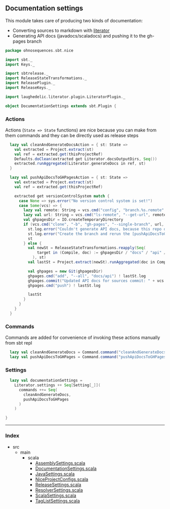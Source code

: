 ## Documentation settings 

This module takes care of producing two kinds of documentation:

- Converting sources to markdown with [literator](https://github.com/laughedelic/literator)
- Generating API docs (javadocs/scaladocs) and pushing it to the gh-pages branch


```scala
package ohnosequences.sbt.nice

import sbt._
import Keys._

import sbtrelease._
import ReleaseStateTransformations._
import ReleasePlugin._
import ReleaseKeys._

import laughedelic.literator.plugin.LiteratorPlugin._

object DocumentationSettings extends sbt.Plugin {
```

### Actions 

Actions (`State => State` functions) are nice because you can make from them commands and they
can be directly used as release steps


```scala
  lazy val cleanAndGenerateDocsAction = { st: State =>
    val extracted = Project.extract(st)
    val ref = extracted.get(thisProjectRef)
    Defaults.doClean(extracted get Literator.docsOutputDirs, Seq())
    extracted.runAggregated(Literator.generateDocs in ref, st)
  }

  lazy val pushApiDocsToGHPagesAction = { st: State =>
    val extracted = Project.extract(st)
    val ref = extracted.get(thisProjectRef)

    extracted get versionControlSystem match {
      case None => sys.error("No version control system is set!")
      case Some(vcs) => {
        lazy val remote: String = vcs.cmd("config", "branch.%s.remote" format vcs.currentBranch).!!.trim
        lazy val url: String = vcs.cmd("ls-remote", "--get-url", remote).!!.trim
        val ghpagesDir = IO.createTemporaryDirectory
        if (vcs.cmd("clone", "-b", "gh-pages", "--single-branch", url, ghpagesDir).! != 0) {
          st.log.error("Couldn't generate API docs, because this repo doesn't have gh-pages branch")
          st.log.error("Create the branch and rerun the [pushApiDocsToGHPages] command")
          st
        } else {
          val newSt = ReleaseStateTransformations.reapply(Seq(
              target in (Compile, doc) := ghpagesDir / "docs" / "api" / extracted.get(version).stripSuffix("-SNAPSHOT")
            ), st)
          val lastSt = Project.extract(newSt).runAggregated(doc in Compile in ref, newSt)

          val ghpages = new Git(ghpagesDir) 
          ghpages.cmd("add", "--all", "docs/api") ! lastSt.log
          ghpages.commit("Updated API docs for sources commit: " + vcs.currentHash) ! lastSt.log
          ghpages.cmd("push") ! lastSt.log

          lastSt
        }
      }
    }
  }
```

### Commands 

Commands are added for convenience of invoking these actions manually from sbt repl


```scala
  lazy val cleanAndGenerateDocs = Command.command("cleanAndGenerateDocs")(cleanAndGenerateDocsAction)
  lazy val pushApiDocsToGHPages = Command.command("pushApiDocsToGHPages")(pushApiDocsToGHPagesAction)
```

### Settings

```scala
  lazy val documentationSettings = 
    Literator.settings ++ Seq[Setting[_]](
      commands ++= Seq(
        cleanAndGenerateDocs,
        pushApiDocsToGHPages
      )
    )

}

```


------

### Index

+ src
  + main
    + scala
      + [AssemblySettings.scala][main/scala/AssemblySettings.scala]
      + [DocumentationSettings.scala][main/scala/DocumentationSettings.scala]
      + [JavaSettings.scala][main/scala/JavaSettings.scala]
      + [NiceProjectConfigs.scala][main/scala/NiceProjectConfigs.scala]
      + [ReleaseSettings.scala][main/scala/ReleaseSettings.scala]
      + [ResolverSettings.scala][main/scala/ResolverSettings.scala]
      + [ScalaSettings.scala][main/scala/ScalaSettings.scala]
      + [TagListSettings.scala][main/scala/TagListSettings.scala]

[main/scala/AssemblySettings.scala]: AssemblySettings.scala.md
[main/scala/DocumentationSettings.scala]: DocumentationSettings.scala.md
[main/scala/JavaSettings.scala]: JavaSettings.scala.md
[main/scala/NiceProjectConfigs.scala]: NiceProjectConfigs.scala.md
[main/scala/ReleaseSettings.scala]: ReleaseSettings.scala.md
[main/scala/ResolverSettings.scala]: ResolverSettings.scala.md
[main/scala/ScalaSettings.scala]: ScalaSettings.scala.md
[main/scala/TagListSettings.scala]: TagListSettings.scala.md